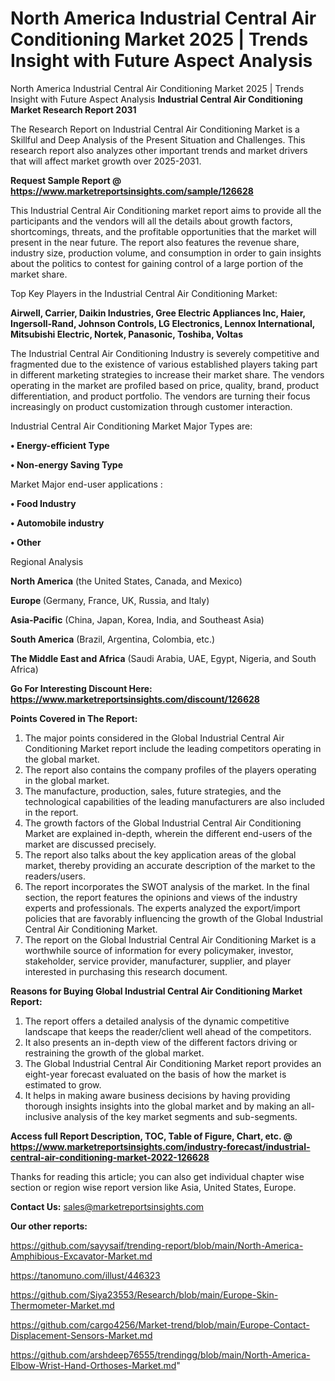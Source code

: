 # North America Industrial Central Air Conditioning Market 2025 | Trends Insight with Future Aspect Analysis
North America Industrial Central Air Conditioning Market 2025 | Trends Insight with Future Aspect Analysis
<strong>Industrial Central Air Conditioning Market Research Report 2031</strong>

The Research Report on Industrial Central Air Conditioning Market is a Skillful and Deep Analysis of the Present Situation and Challenges. This research report also analyzes other important trends and market drivers that will affect market growth over 2025-2031.

<strong>Request Sample Report @ <a href=https://www.marketreportsinsights.com/sample/126628>https://www.marketreportsinsights.com/sample/126628</a></strong>

This Industrial Central Air Conditioning market report aims to provide all the participants and the vendors will all the details about growth factors, shortcomings, threats, and the profitable opportunities that the market will present in the near future. The report also features the revenue share, industry size, production volume, and consumption in order to gain insights about the politics to contest for gaining control of a large portion of the market share.

Top Key Players in the Industrial Central Air Conditioning Market:

<strong>Airwell, Carrier, Daikin Industries, Gree Electric Appliances Inc, Haier, Ingersoll-Rand, Johnson Controls, LG Electronics, Lennox International, Mitsubishi Electric, Nortek, Panasonic, Toshiba, Voltas</strong>

The Industrial Central Air Conditioning Industry is severely competitive and fragmented due to the existence of various established players taking part in different marketing strategies to increase their market share. The vendors operating in the market are profiled based on price, quality, brand, product differentiation, and product portfolio. The vendors are turning their focus increasingly on product customization through customer interaction.

Industrial Central Air Conditioning Market Major Types are:

<strong>• Energy-efficient Type

• Non-energy Saving Type</strong>

Market Major end-user applications :

<strong>• Food Industry

• Automobile industry

• Other</strong>

Regional Analysis

</u><strong><b>North America</b></strong> (the United States, Canada, and Mexico)

<strong><b>Europe </b></strong>(Germany, France, UK, Russia, and Italy)

<strong><b>Asia-Pacific</b></strong> (China, Japan, Korea, India, and Southeast Asia)

<strong><b>South America</b></strong> (Brazil, Argentina, Colombia, etc.)

<strong><b>The Middle East and Africa</b></strong> (Saudi Arabia, UAE, Egypt, Nigeria, and South Africa)

<strong>Go For Interesting Discount Here: <a href=https://www.marketreportsinsights.com/discount/126628>https://www.marketreportsinsights.com/discount/126628</a></strong>

<strong>Points Covered in The Report:</strong>
<ol>
  <li>The major points considered in the Global Industrial Central Air Conditioning Market report include the leading competitors operating in the global market.</li>
  <li>The report also contains the company profiles of the players operating in the global market.</li>
  <li>The manufacture, production, sales, future strategies, and the technological capabilities of the leading manufacturers are also included in the report.</li>
  <li>The growth factors of the Global Industrial Central Air Conditioning Market are explained in-depth, wherein the different end-users of the market are discussed precisely.</li>
  <li>The report also talks about the key application areas of the global market, thereby providing an accurate description of the market to the readers/users.</li>
  <li>The report incorporates the SWOT analysis of the market. In the final section, the report features the opinions and views of the industry experts and professionals. The experts analyzed the export/import policies that are favorably influencing the growth of the Global Industrial Central Air Conditioning Market.</li>
  <li>The report on the Global Industrial Central Air Conditioning Market is a worthwhile source of information for every policymaker, investor, stakeholder, service provider, manufacturer, supplier, and player interested in purchasing this research document.</li>
</ol>
<strong>Reasons for Buying Global Industrial Central Air Conditioning Market Report:</strong>

<ol>
  <li>The report offers a detailed analysis of the dynamic competitive landscape that keeps the reader/client well ahead of the competitors.</li>
  <li>It also presents an in-depth view of the different factors driving or restraining the growth of the global market.</li>
  <li>The Global Industrial Central Air Conditioning Market report provides an eight-year forecast evaluated on the basis of how the market is estimated to grow.</li>
  <li>It helps in making aware business decisions by having providing thorough insights insights into the global market and by making an all-inclusive analysis of the key market segments and sub-segments.</li>
</ol>
<strong>Access full Report Description, TOC, Table of Figure, Chart, etc. @ <a href=https://www.marketreportsinsights.com/industry-forecast/industrial-central-air-conditioning-market-2022-126628>https://www.marketreportsinsights.com/industry-forecast/industrial-central-air-conditioning-market-2022-126628</a></strong>


Thanks for reading this article; you can also get individual chapter wise section or region wise report version like Asia, United States, Europe.

<strong>Contact Us:</strong>
sales@marketreportsinsights.com

<strong>Our other reports:</strong>

<a href=https://github.com/sayysaif/trending-report/blob/main/North-America-Amphibious-Excavator-Market.md>https://github.com/sayysaif/trending-report/blob/main/North-America-Amphibious-Excavator-Market.md</a>

<a href=https://tanomuno.com/illust/446323>https://tanomuno.com/illust/446323</a>

<a href=https://github.com/Siya23553/Research/blob/main/Europe-Skin-Thermometer-Market.md>https://github.com/Siya23553/Research/blob/main/Europe-Skin-Thermometer-Market.md</a>

<a href=https://github.com/cargo4256/Market-trend/blob/main/Europe-Contact-Displacement-Sensors-Market.md>https://github.com/cargo4256/Market-trend/blob/main/Europe-Contact-Displacement-Sensors-Market.md</a>

<a href=https://github.com/arshdeep76555/trendingg/blob/main/North-America-Elbow-Wrist-Hand-Orthoses-Market.md>https://github.com/arshdeep76555/trendingg/blob/main/North-America-Elbow-Wrist-Hand-Orthoses-Market.md</a>"
